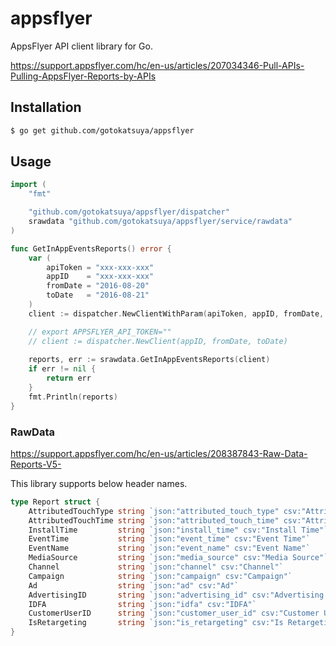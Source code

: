 # appsflyer
  
AppsFlyer API client library for Go.
  
https://support.appsflyer.com/hc/en-us/articles/207034346-Pull-APIs-Pulling-AppsFlyer-Reports-by-APIs
  
## Installation

```bash
$ go get github.com/gotokatsuya/appsflyer
```

## Usage
  
```go
import (
	"fmt"

	"github.com/gotokatsuya/appsflyer/dispatcher"
	srawdata "github.com/gotokatsuya/appsflyer/service/rawdata"
)

func GetInAppEventsReports() error {
	var (
		apiToken = "xxx-xxx-xxx"
		appID    = "xxx-xxx-xxx"
		fromDate = "2016-08-20"
		toDate   = "2016-08-21"
	)
	client := dispatcher.NewClientWithParam(apiToken, appID, fromDate, toDate)

	// export APPSFLYER_API_TOKEN=""
	// client := dispatcher.NewClient(appID, fromDate, toDate)
	
	reports, err := srawdata.GetInAppEventsReports(client)
	if err != nil {
		return err
	}
	fmt.Println(reports)
}
```

### RawData

https://support.appsflyer.com/hc/en-us/articles/208387843-Raw-Data-Reports-V5-

This library supports below header names.

```go
type Report struct {
	AttributedTouchType string `json:"attributed_touch_type" csv:"Attributed Touch Type"`
	AttributedTouchTime string `json:"attributed_touch_time" csv:"Attributed Touch Time"`
	InstallTime         string `json:"install_time" csv:"Install Time"`
	EventTime           string `json:"event_time" csv:"Event Time"`
	EventName           string `json:"event_name" csv:"Event Name"`
	MediaSource         string `json:"media_source" csv:"Media Source"`
	Channel             string `json:"channel" csv:"Channel"`
	Campaign            string `json:"campaign" csv:"Campaign"`
	Ad                  string `json:"ad" csv:"Ad"`
	AdvertisingID       string `json:"advertising_id" csv:"Advertising ID"`
	IDFA                string `json:"idfa" csv:"IDFA"`
	CustomerUserID      string `json:"customer_user_id" csv:"Customer User ID"`
	IsRetargeting       string `json:"is_retargeting" csv:"Is Retargeting"`
}
```
